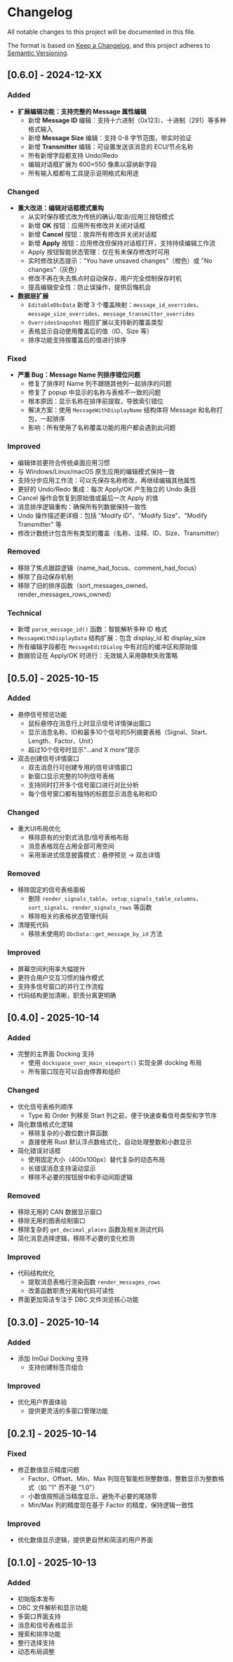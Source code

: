 # Changelog

All notable changes to this project will be documented in this file.

The format is based on [Keep a Changelog](https://keepachangelog.com/en/1.0.0/),
and this project adheres to [Semantic Versioning](https://semver.org/spec/v2.0.0.html).

## [0.6.0] - 2024-12-XX

### Added
- **扩展编辑功能：支持完整的 Message 属性编辑**
  - 新增 **Message ID** 编辑：支持十六进制（0x123）、十进制（291）等多种格式输入
  - 新增 **Message Size** 编辑：支持 0-8 字节范围，带实时验证
  - 新增 **Transmitter** 编辑：可设置发送该消息的 ECU/节点名称
  - 所有新增字段都支持 Undo/Redo
  - 编辑对话框扩展为 600×550 像素以容纳新字段
  - 所有输入框都有工具提示说明格式和用途

### Changed
- **重大改进：编辑对话框模式重构**
  - 从实时保存模式改为传统的确认/取消/应用三按钮模式
  - 新增 **OK** 按钮：应用所有修改并关闭对话框
  - 新增 **Cancel** 按钮：放弃所有修改并关闭对话框
  - 新增 **Apply** 按钮：应用修改但保持对话框打开，支持持续编辑工作流
  - Apply 按钮智能状态管理：仅在有未保存修改时可用
  - 实时修改状态提示："You have unsaved changes"（橙色）或 "No changes"（灰色）
  - 修改不再在失去焦点时自动保存，用户完全控制保存时机
  - 提高编辑安全性：防止误操作，提供后悔机会
- **数据层扩展**
  - `EditableDbcData` 新增 3 个覆盖映射：`message_id_overrides`、`message_size_overrides`、`message_transmitter_overrides`
  - `OverridesSnapshot` 相应扩展以支持新的覆盖类型
  - 表格显示自动使用覆盖后的值（ID、Size 等）
  - 排序功能支持按覆盖后的值进行排序

### Fixed
- **严重 Bug：Message Name 列排序错位问题**
  - 修复了排序时 Name 列不跟随其他列一起排序的问题
  - 修复了 popup 中显示的名称与表格不一致的问题
  - 根本原因：显示名称在排序前提取，导致索引错位
  - 解决方案：使用 `MessageWithDisplayName` 结构体将 Message 和名称打包，一起排序
  - 影响：所有使用了名称覆盖功能的用户都会遇到此问题

### Improved
- 编辑体验更符合传统桌面应用习惯
- 与 Windows/Linux/macOS 原生应用的编辑模式保持一致
- 支持分步应用工作流：可以先保存名称修改，再继续编辑其他属性
- 更好的 Undo/Redo 集成：每次 Apply/OK 产生独立的 Undo 条目
- Cancel 操作会恢复到原始值或最后一次 Apply 的值
- 消息排序逻辑重构：确保所有列数据保持一致性
- Undo 操作描述更详细：包括 "Modify ID"、"Modify Size"、"Modify Transmitter" 等
- 修改计数统计包含所有类型的覆盖（名称、注释、ID、Size、Transmitter）

### Removed
- 移除了焦点跟踪逻辑（name_had_focus、comment_had_focus）
- 移除了自动保存机制
- 移除了旧的排序函数（sort_messages_owned、render_messages_rows_owned）

### Technical
- 新增 `parse_message_id()` 函数：智能解析多种 ID 格式
- `MessageWithDisplayData` 结构扩展：包含 display_id 和 display_size
- 所有编辑字段都在 `MessageEditDialog` 中有对应的缓冲区和原始值
- 数据验证在 Apply/OK 时进行：无效输入采用静默失败策略

## [0.5.0] - 2025-10-15

### Added
- 悬停信号预览功能
  - 鼠标悬停在消息行上时显示信号详情弹出窗口
  - 显示消息名称、ID和最多10个信号的5列摘要表格（Signal、Start、Length、Factor、Unit）
  - 超过10个信号时显示"...and X more"提示
- 双击创建信号详情窗口
  - 双击消息行可创建专用的信号详情窗口
  - 新窗口显示完整的10列信号表格
  - 支持同时打开多个信号窗口进行对比分析
  - 每个信号窗口都有独特的标题显示消息名称和ID

### Changed
- 重大UI布局优化
  - 移除原有的分割式消息/信号表格布局
  - 消息表格现在占用全部可用空间
  - 采用渐进式信息披露模式：悬停预览 → 双击详情

### Removed
- 移除固定的信号表格面板
  - 删除 `render_signals_table`、`setup_signals_table_columns`、`sort_signals`、`render_signals_rows` 等函数
  - 移除相关的表格状态管理代码
- 清理死代码
  - 移除未使用的 `DbcData::get_message_by_id` 方法

### Improved
- 屏幕空间利用率大幅提升
- 更符合用户交互习惯的操作模式
- 支持多信号窗口的并行工作流程
- 代码结构更加清晰，职责分离更明确

## [0.4.0] - 2025-10-14

### Added
- 完整的主界面 Docking 支持
  - 使用 `dockspace_over_main_viewport()` 实现全屏 docking 布局
  - 所有窗口现在可以自由停靠和组织

### Changed
- 优化信号表格列顺序
  - Type 和 Order 列移至 Start 列之前，便于快速查看信号类型和字节序
- 简化数值格式化逻辑
  - 移除复杂的小数位数计算函数
  - 直接使用 Rust 默认浮点数格式化，自动处理整数和小数显示
- 简化错误对话框
  - 使用固定大小（400x100px）替代复杂的动态布局
  - 长错误消息支持滚动显示
  - 移除不必要的按钮居中和手动间距逻辑

### Removed
- 移除无用的 CAN 数据显示窗口
- 移除无用的图表绘制窗口
- 移除复杂的 `get_decimal_places` 函数及相关测试代码
- 简化消息选择逻辑，移除不必要的变化检测

### Improved
- 代码结构优化
  - 提取消息表格行渲染函数 `render_messages_rows`
  - 改善函数职责分离和代码可读性
- 界面更加简洁专注于 DBC 文件浏览核心功能

## [0.3.0] - 2025-10-14

### Added
- 添加 ImGui Docking 支持
  - 支持创建标签页组合

### Improved
- 优化用户界面体验
  - 提供更灵活的多窗口管理功能

## [0.2.1] - 2025-10-14

### Fixed
- 修正数值显示精度问题
  - Factor、Offset、Min、Max 列现在智能检测整数值，整数显示为整数格式（如 "1" 而不是 "1.0"）
  - 小数值按照适当精度显示，避免不必要的尾随零
  - Min/Max 列的精度现在基于 Factor 的精度，保持逻辑一致性

### Improved
- 优化数值显示逻辑，提供更自然和简洁的用户界面

## [0.1.0] - 2025-10-13

### Added
- 初始版本发布
- DBC 文件解析和显示功能
- 多窗口界面支持
- 消息和信号表格显示
- 搜索和排序功能
- 整行选择支持
- 动态布局调整